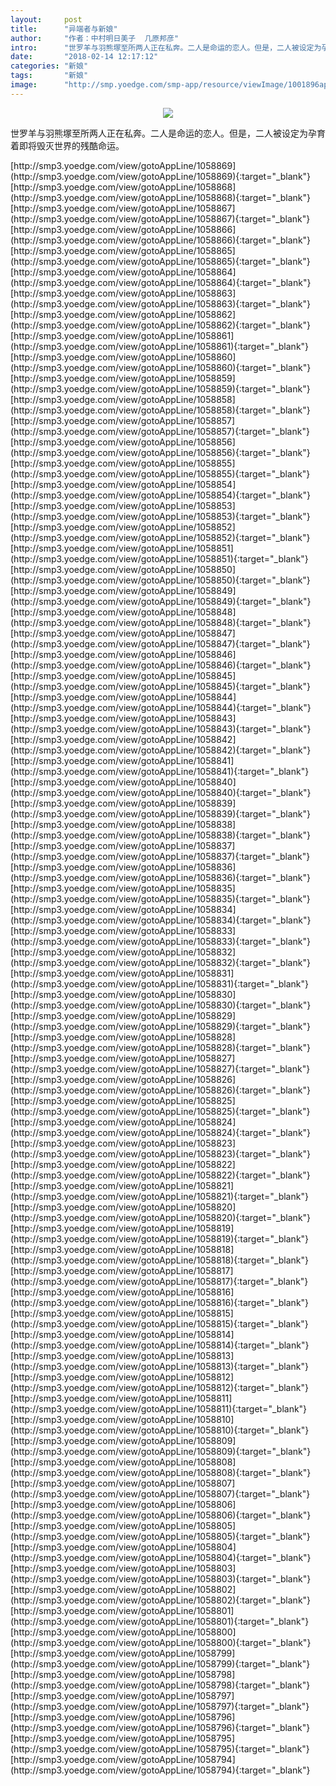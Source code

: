 ```yaml
---
layout:     post
title:      "异端者与新娘"
author:     "作者：中村明日美子  几原邦彦"
intro:      "世罗羊与羽熊塚至所两人正在私奔。二人是命运的恋人。但是，二人被设定为孕育着即将毁灭世界的残酷命运。"
date:       "2018-02-14 12:17:12"
categories: "新娘"
tags:       "新娘"
image:      "http://smp.yoedge.com/smp-app/resource/viewImage/1001896appline.png"
---
```

<div style="text-align: center">
<p><img src="http://smp.yoedge.com/smp-app/resource/viewImage/1001896appline.png"/></p>
</div>
<p class="post-meta">
<span>世罗羊与羽熊塚至所两人正在私奔。二人是命运的恋人。但是，二人被设定为孕育着即将毁灭世界的残酷命运。</span>
</p>
[http://smp3.yoedge.com/view/gotoAppLine/1058869](http://smp3.yoedge.com/view/gotoAppLine/1058869){:target="_blank"}
[http://smp3.yoedge.com/view/gotoAppLine/1058868](http://smp3.yoedge.com/view/gotoAppLine/1058868){:target="_blank"}
[http://smp3.yoedge.com/view/gotoAppLine/1058867](http://smp3.yoedge.com/view/gotoAppLine/1058867){:target="_blank"}
[http://smp3.yoedge.com/view/gotoAppLine/1058866](http://smp3.yoedge.com/view/gotoAppLine/1058866){:target="_blank"}
[http://smp3.yoedge.com/view/gotoAppLine/1058865](http://smp3.yoedge.com/view/gotoAppLine/1058865){:target="_blank"}
[http://smp3.yoedge.com/view/gotoAppLine/1058864](http://smp3.yoedge.com/view/gotoAppLine/1058864){:target="_blank"}
[http://smp3.yoedge.com/view/gotoAppLine/1058863](http://smp3.yoedge.com/view/gotoAppLine/1058863){:target="_blank"}
[http://smp3.yoedge.com/view/gotoAppLine/1058862](http://smp3.yoedge.com/view/gotoAppLine/1058862){:target="_blank"}
[http://smp3.yoedge.com/view/gotoAppLine/1058861](http://smp3.yoedge.com/view/gotoAppLine/1058861){:target="_blank"}
[http://smp3.yoedge.com/view/gotoAppLine/1058860](http://smp3.yoedge.com/view/gotoAppLine/1058860){:target="_blank"}
[http://smp3.yoedge.com/view/gotoAppLine/1058859](http://smp3.yoedge.com/view/gotoAppLine/1058859){:target="_blank"}
[http://smp3.yoedge.com/view/gotoAppLine/1058858](http://smp3.yoedge.com/view/gotoAppLine/1058858){:target="_blank"}
[http://smp3.yoedge.com/view/gotoAppLine/1058857](http://smp3.yoedge.com/view/gotoAppLine/1058857){:target="_blank"}
[http://smp3.yoedge.com/view/gotoAppLine/1058856](http://smp3.yoedge.com/view/gotoAppLine/1058856){:target="_blank"}
[http://smp3.yoedge.com/view/gotoAppLine/1058855](http://smp3.yoedge.com/view/gotoAppLine/1058855){:target="_blank"}
[http://smp3.yoedge.com/view/gotoAppLine/1058854](http://smp3.yoedge.com/view/gotoAppLine/1058854){:target="_blank"}
[http://smp3.yoedge.com/view/gotoAppLine/1058853](http://smp3.yoedge.com/view/gotoAppLine/1058853){:target="_blank"}
[http://smp3.yoedge.com/view/gotoAppLine/1058852](http://smp3.yoedge.com/view/gotoAppLine/1058852){:target="_blank"}
[http://smp3.yoedge.com/view/gotoAppLine/1058851](http://smp3.yoedge.com/view/gotoAppLine/1058851){:target="_blank"}
[http://smp3.yoedge.com/view/gotoAppLine/1058850](http://smp3.yoedge.com/view/gotoAppLine/1058850){:target="_blank"}
[http://smp3.yoedge.com/view/gotoAppLine/1058849](http://smp3.yoedge.com/view/gotoAppLine/1058849){:target="_blank"}
[http://smp3.yoedge.com/view/gotoAppLine/1058848](http://smp3.yoedge.com/view/gotoAppLine/1058848){:target="_blank"}
[http://smp3.yoedge.com/view/gotoAppLine/1058847](http://smp3.yoedge.com/view/gotoAppLine/1058847){:target="_blank"}
[http://smp3.yoedge.com/view/gotoAppLine/1058846](http://smp3.yoedge.com/view/gotoAppLine/1058846){:target="_blank"}
[http://smp3.yoedge.com/view/gotoAppLine/1058845](http://smp3.yoedge.com/view/gotoAppLine/1058845){:target="_blank"}
[http://smp3.yoedge.com/view/gotoAppLine/1058844](http://smp3.yoedge.com/view/gotoAppLine/1058844){:target="_blank"}
[http://smp3.yoedge.com/view/gotoAppLine/1058843](http://smp3.yoedge.com/view/gotoAppLine/1058843){:target="_blank"}
[http://smp3.yoedge.com/view/gotoAppLine/1058842](http://smp3.yoedge.com/view/gotoAppLine/1058842){:target="_blank"}
[http://smp3.yoedge.com/view/gotoAppLine/1058841](http://smp3.yoedge.com/view/gotoAppLine/1058841){:target="_blank"}
[http://smp3.yoedge.com/view/gotoAppLine/1058840](http://smp3.yoedge.com/view/gotoAppLine/1058840){:target="_blank"}
[http://smp3.yoedge.com/view/gotoAppLine/1058839](http://smp3.yoedge.com/view/gotoAppLine/1058839){:target="_blank"}
[http://smp3.yoedge.com/view/gotoAppLine/1058838](http://smp3.yoedge.com/view/gotoAppLine/1058838){:target="_blank"}
[http://smp3.yoedge.com/view/gotoAppLine/1058837](http://smp3.yoedge.com/view/gotoAppLine/1058837){:target="_blank"}
[http://smp3.yoedge.com/view/gotoAppLine/1058836](http://smp3.yoedge.com/view/gotoAppLine/1058836){:target="_blank"}
[http://smp3.yoedge.com/view/gotoAppLine/1058835](http://smp3.yoedge.com/view/gotoAppLine/1058835){:target="_blank"}
[http://smp3.yoedge.com/view/gotoAppLine/1058834](http://smp3.yoedge.com/view/gotoAppLine/1058834){:target="_blank"}
[http://smp3.yoedge.com/view/gotoAppLine/1058833](http://smp3.yoedge.com/view/gotoAppLine/1058833){:target="_blank"}
[http://smp3.yoedge.com/view/gotoAppLine/1058832](http://smp3.yoedge.com/view/gotoAppLine/1058832){:target="_blank"}
[http://smp3.yoedge.com/view/gotoAppLine/1058831](http://smp3.yoedge.com/view/gotoAppLine/1058831){:target="_blank"}
[http://smp3.yoedge.com/view/gotoAppLine/1058830](http://smp3.yoedge.com/view/gotoAppLine/1058830){:target="_blank"}
[http://smp3.yoedge.com/view/gotoAppLine/1058829](http://smp3.yoedge.com/view/gotoAppLine/1058829){:target="_blank"}
[http://smp3.yoedge.com/view/gotoAppLine/1058828](http://smp3.yoedge.com/view/gotoAppLine/1058828){:target="_blank"}
[http://smp3.yoedge.com/view/gotoAppLine/1058827](http://smp3.yoedge.com/view/gotoAppLine/1058827){:target="_blank"}
[http://smp3.yoedge.com/view/gotoAppLine/1058826](http://smp3.yoedge.com/view/gotoAppLine/1058826){:target="_blank"}
[http://smp3.yoedge.com/view/gotoAppLine/1058825](http://smp3.yoedge.com/view/gotoAppLine/1058825){:target="_blank"}
[http://smp3.yoedge.com/view/gotoAppLine/1058824](http://smp3.yoedge.com/view/gotoAppLine/1058824){:target="_blank"}
[http://smp3.yoedge.com/view/gotoAppLine/1058823](http://smp3.yoedge.com/view/gotoAppLine/1058823){:target="_blank"}
[http://smp3.yoedge.com/view/gotoAppLine/1058822](http://smp3.yoedge.com/view/gotoAppLine/1058822){:target="_blank"}
[http://smp3.yoedge.com/view/gotoAppLine/1058821](http://smp3.yoedge.com/view/gotoAppLine/1058821){:target="_blank"}
[http://smp3.yoedge.com/view/gotoAppLine/1058820](http://smp3.yoedge.com/view/gotoAppLine/1058820){:target="_blank"}
[http://smp3.yoedge.com/view/gotoAppLine/1058819](http://smp3.yoedge.com/view/gotoAppLine/1058819){:target="_blank"}
[http://smp3.yoedge.com/view/gotoAppLine/1058818](http://smp3.yoedge.com/view/gotoAppLine/1058818){:target="_blank"}
[http://smp3.yoedge.com/view/gotoAppLine/1058817](http://smp3.yoedge.com/view/gotoAppLine/1058817){:target="_blank"}
[http://smp3.yoedge.com/view/gotoAppLine/1058816](http://smp3.yoedge.com/view/gotoAppLine/1058816){:target="_blank"}
[http://smp3.yoedge.com/view/gotoAppLine/1058815](http://smp3.yoedge.com/view/gotoAppLine/1058815){:target="_blank"}
[http://smp3.yoedge.com/view/gotoAppLine/1058814](http://smp3.yoedge.com/view/gotoAppLine/1058814){:target="_blank"}
[http://smp3.yoedge.com/view/gotoAppLine/1058813](http://smp3.yoedge.com/view/gotoAppLine/1058813){:target="_blank"}
[http://smp3.yoedge.com/view/gotoAppLine/1058812](http://smp3.yoedge.com/view/gotoAppLine/1058812){:target="_blank"}
[http://smp3.yoedge.com/view/gotoAppLine/1058811](http://smp3.yoedge.com/view/gotoAppLine/1058811){:target="_blank"}
[http://smp3.yoedge.com/view/gotoAppLine/1058810](http://smp3.yoedge.com/view/gotoAppLine/1058810){:target="_blank"}
[http://smp3.yoedge.com/view/gotoAppLine/1058809](http://smp3.yoedge.com/view/gotoAppLine/1058809){:target="_blank"}
[http://smp3.yoedge.com/view/gotoAppLine/1058808](http://smp3.yoedge.com/view/gotoAppLine/1058808){:target="_blank"}
[http://smp3.yoedge.com/view/gotoAppLine/1058807](http://smp3.yoedge.com/view/gotoAppLine/1058807){:target="_blank"}
[http://smp3.yoedge.com/view/gotoAppLine/1058806](http://smp3.yoedge.com/view/gotoAppLine/1058806){:target="_blank"}
[http://smp3.yoedge.com/view/gotoAppLine/1058805](http://smp3.yoedge.com/view/gotoAppLine/1058805){:target="_blank"}
[http://smp3.yoedge.com/view/gotoAppLine/1058804](http://smp3.yoedge.com/view/gotoAppLine/1058804){:target="_blank"}
[http://smp3.yoedge.com/view/gotoAppLine/1058803](http://smp3.yoedge.com/view/gotoAppLine/1058803){:target="_blank"}
[http://smp3.yoedge.com/view/gotoAppLine/1058802](http://smp3.yoedge.com/view/gotoAppLine/1058802){:target="_blank"}
[http://smp3.yoedge.com/view/gotoAppLine/1058801](http://smp3.yoedge.com/view/gotoAppLine/1058801){:target="_blank"}
[http://smp3.yoedge.com/view/gotoAppLine/1058800](http://smp3.yoedge.com/view/gotoAppLine/1058800){:target="_blank"}
[http://smp3.yoedge.com/view/gotoAppLine/1058799](http://smp3.yoedge.com/view/gotoAppLine/1058799){:target="_blank"}
[http://smp3.yoedge.com/view/gotoAppLine/1058798](http://smp3.yoedge.com/view/gotoAppLine/1058798){:target="_blank"}
[http://smp3.yoedge.com/view/gotoAppLine/1058797](http://smp3.yoedge.com/view/gotoAppLine/1058797){:target="_blank"}
[http://smp3.yoedge.com/view/gotoAppLine/1058796](http://smp3.yoedge.com/view/gotoAppLine/1058796){:target="_blank"}
[http://smp3.yoedge.com/view/gotoAppLine/1058795](http://smp3.yoedge.com/view/gotoAppLine/1058795){:target="_blank"}
[http://smp3.yoedge.com/view/gotoAppLine/1058794](http://smp3.yoedge.com/view/gotoAppLine/1058794){:target="_blank"}


